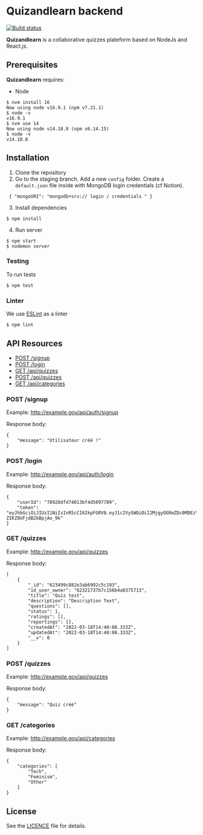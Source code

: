 # Quizandlearn backend

[![Build status](../../workflows/CI/badge.svg)](../../actions?query=workflow%3ACI)

**Quizandlearn** is a collaborative quizzes plateform based on NodeJs and React.js.


## Prerequisites

**Quizandlearn** requires:

- Node

```
$ nvm install 16
Now using node v16.9.1 (npm v7.21.1)
$ node -v
v16.9.1
$ nvm use 14
Now using node v14.18.0 (npm v6.14.15)
$ node -v
v14.18.0
```

## Installation

1. Clone the repository
2. Go to the staging branch. Add a new `config` folder. Create a `default.json` file inside with MongoDB login credentials (cf Notion).

` { "mongoURI": "mongodb+srv:// login / credentials " }`

3. Install dependencies

```
$ npm install
```

4. Run server

```
$ npm start
$ nodemon server
```

### Testing

To run tests

```
$ npm test
```

### Linter

We use [ESLint](https://eslint.org/) as a linter

```
$ npm lint
```

## API Resources
- [POST /signup](#post-signup)
- [POST /login](#post-login)
- [GET /api/quizzes](#get-api-quizzes)
- [POST /api/quizzes](#post-api-quizzes)
- [GET /api/categories](#get-api-categories)

### POST /signup

Example: http://example.gov/api/auth/signup

Response body:

    {
        "message": "Utilisateur créé !"
    }

### POST /login

Example: http://example.gov/api/auth/login

Response body:

    {
        "userId": "78928dfd74013bf4d5097789",
        "token": "eyJhbGciOiJIUzI1NiIsInR5cCI6IkpFGRV8.eyJ1c2VySWQiOiI2MjgyOGRmZDc0MDEzYmY0ZDUwOTc0ZDMiLCJpYXQiOjE2NTI3MjMyODYsImV4cCI6MTY1MjgwOTY4Nn0.FnKqrM30L_l7TjWngLV5Xa-ZIKZ0UFjdB2bBpjAo_9k"
    }

### GET /quizzes

Example: http://example.gov/api/quizzes

Response body:

    [
        {
            "_id": "623499c882e3ab6992c5c193",
            "id_user_owner": "62321737b7c156b4a8375713",
            "title": "Quiz test",
            "description": "Description Text",
            "questions": [],
            "status": 1,
            "ratings": [],
            "reportings": [],
            "createdAt": "2022-03-18T14:40:08.333Z",
            "updatedAt": "2022-03-18T14:40:08.333Z",
            "__v": 0
        }
    ]

### POST /quizzes

Example: http://example.gov/api/quizzes

Response body:

    {
        "message": "Quiz créé"
    }

### GET /categories

Example: http://example.gov/api/categories

Response body:
    
    {
        "categories": [
            "Tech",
            "Feminism",
            "Other"
        ]
    }



## License

See the [LICENCE](LICENSE) file for details.
